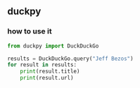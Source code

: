 ## duckpy
### how to use it
```python
from duckpy import DuckDuckGo

results = DuckDuckGo.query("Jeff Bezos")
for result in results:
    print(result.title)
    print(result.url)
```